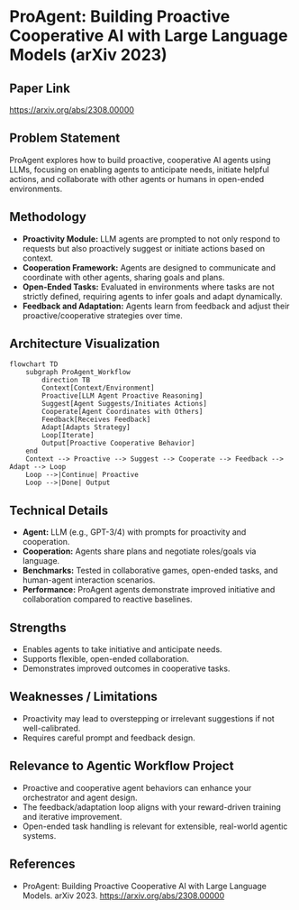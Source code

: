# ProAgent: Building Proactive Cooperative AI with Large Language Models (arXiv 2023)

## Paper Link
https://arxiv.org/abs/2308.00000

## Problem Statement
ProAgent explores how to build proactive, cooperative AI agents using LLMs, focusing on enabling agents to anticipate needs, initiate helpful actions, and collaborate with other agents or humans in open-ended environments.

## Methodology
- **Proactivity Module:** LLM agents are prompted to not only respond to requests but also proactively suggest or initiate actions based on context.
- **Cooperation Framework:** Agents are designed to communicate and coordinate with other agents, sharing goals and plans.
- **Open-Ended Tasks:** Evaluated in environments where tasks are not strictly defined, requiring agents to infer goals and adapt dynamically.
- **Feedback and Adaptation:** Agents learn from feedback and adjust their proactive/cooperative strategies over time.

## Architecture Visualization
```mermaid
flowchart TD
    subgraph ProAgent_Workflow
        direction TB
        Context[Context/Environment]
        Proactive[LLM Agent Proactive Reasoning]
        Suggest[Agent Suggests/Initiates Actions]
        Cooperate[Agent Coordinates with Others]
        Feedback[Receives Feedback]
        Adapt[Adapts Strategy]
        Loop[Iterate]
        Output[Proactive Cooperative Behavior]
    end
    Context --> Proactive --> Suggest --> Cooperate --> Feedback --> Adapt --> Loop
    Loop -->|Continue| Proactive
    Loop -->|Done| Output
```

## Technical Details
- **Agent:** LLM (e.g., GPT-3/4) with prompts for proactivity and cooperation.
- **Cooperation:** Agents share plans and negotiate roles/goals via language.
- **Benchmarks:** Tested in collaborative games, open-ended tasks, and human-agent interaction scenarios.
- **Performance:** ProAgent agents demonstrate improved initiative and collaboration compared to reactive baselines.

## Strengths
- Enables agents to take initiative and anticipate needs.
- Supports flexible, open-ended collaboration.
- Demonstrates improved outcomes in cooperative tasks.

## Weaknesses / Limitations
- Proactivity may lead to overstepping or irrelevant suggestions if not well-calibrated.
- Requires careful prompt and feedback design.

## Relevance to Agentic Workflow Project
- Proactive and cooperative agent behaviors can enhance your orchestrator and agent design.
- The feedback/adaptation loop aligns with your reward-driven training and iterative improvement.
- Open-ended task handling is relevant for extensible, real-world agentic systems.

## References
- ProAgent: Building Proactive Cooperative AI with Large Language Models. arXiv 2023. https://arxiv.org/abs/2308.00000
